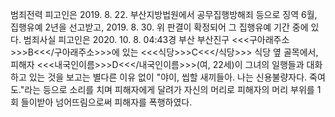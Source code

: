 범죄전력
피고인은 2019. 8. 22. 부산지방법원에서 공무집행방해죄 등으로 징역 6월, 집행유예 2년을 선고받고, 2019. 8. 30. 위 판결이 확정되어 그 집행유예 기간 중에 있다.
범죄사실
피고인은 2020. 10. 8. 04:43경 부산 부산진구 <<<구아래주소>>>B<<</구아래주소>>>에 있는 <<<식당>>>C<<</식당>>> 식당 옆 골목에서, 피해자 <<<내국인이름>>>D<<</내국인이름>>>(여, 22세)이 그녀의 일행들과 대화하고 있는 것을 보고는 별다른 이유 없이 "야이, 씹할 새끼들아. 나는 신용불량자다. 죽여도."라는 등으로 소리를 치며 피해자에게 달려가 자신의 머리로 피해자의 머리 부위를 1회 들이받아 넘어뜨림으로써 피해자를 폭행하였다.